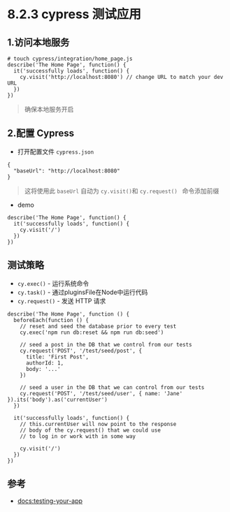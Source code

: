 # 8.2.3 cypress 测试应用

## 1.访问本地服务

```
# touch cypress/integration/home_page.js
describe('The Home Page', function() {
  it('successfully loads', function() {
    cy.visit('http://localhost:8080') // change URL to match your dev URL
  })
})
```
>确保本地服务开启


## 2.配置 Cypress

- 打开配置文件 `cypress.json`

```
{
  "baseUrl": "http://localhost:8080"
}
```
>这将使用此 `baseUrl` 自动为 `cy.visit()`和 `cy.request() ` 命令添加前缀

- demo
```
describe('The Home Page', function() {
  it('successfully loads', function() {
    cy.visit('/')
  })
})
```

## 测试策略

- `cy.exec()` - 运行系统命令
- `cy.task()` - 通过pluginsFile在Node中运行代码
- `cy.request()` - 发送 HTTP 请求

```
describe('The Home Page', function () {
  beforeEach(function () {
    // reset and seed the database prior to every test
    cy.exec('npm run db:reset && npm run db:seed')

    // seed a post in the DB that we control from our tests
    cy.request('POST', '/test/seed/post', {
      title: 'First Post',
      authorId: 1,
      body: '...'
    })

    // seed a user in the DB that we can control from our tests
    cy.request('POST', '/test/seed/user', { name: 'Jane' }).its('body').as('currentUser')
  })

  it('successfully loads', function() {
    // this.currentUser will now point to the response
    // body of the cy.request() that we could use
    // to log in or work with in some way

    cy.visit('/')
  })
}) 
```




## 参考
- [docs:testing-your-app](https://docs.cypress.io/guides/getting-started/testing-your-app.html)
